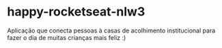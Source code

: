 # happy-rocketseat-nlw3
 Aplicação que conecta pessoas à casas de acolhimento institucional para fazer o dia de muitas crianças mais feliz :)
